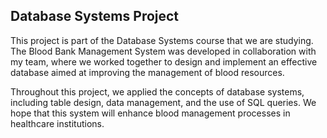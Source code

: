 ## Database Systems Project

This project is part of the Database Systems course that we are studying. The Blood Bank Management System was developed in collaboration with my team, where we worked together to design and implement an effective database aimed at improving the management of blood resources.

Throughout this project, we applied the concepts of database systems, including table design, data management, and the use of SQL queries. We hope that this system will enhance blood management processes in healthcare institutions.
